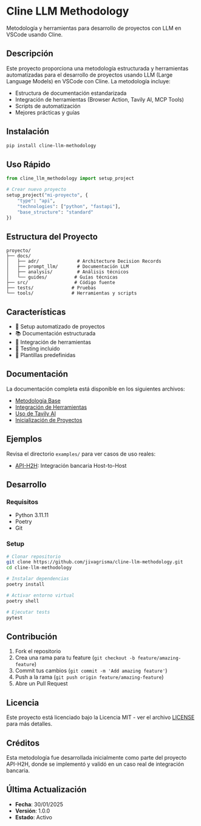 # Cline LLM Methodology

Metodología y herramientas para desarrollo de proyectos con LLM en VSCode usando Cline.

## Descripción

Este proyecto proporciona una metodología estructurada y herramientas automatizadas para el desarrollo de proyectos usando LLM (Large Language Models) en VSCode con Cline. La metodología incluye:

- Estructura de documentación estandarizada
- Integración de herramientas (Browser Action, Tavily AI, MCP Tools)
- Scripts de automatización
- Mejores prácticas y guías

## Instalación

```bash
pip install cline-llm-methodology
```

## Uso Rápido

```python
from cline_llm_methodology import setup_project

# Crear nuevo proyecto
setup_project("mi-proyecto", {
    "type": "api",
    "technologies": ["python", "fastapi"],
    "base_structure": "standard"
})
```

## Estructura del Proyecto

```
proyecto/
├── docs/
│   ├── adr/              # Architecture Decision Records
│   ├── prompt_llm/       # Documentación LLM
│   ├── analysis/         # Análisis técnicos
│   └── guides/          # Guías técnicas
├── src/                 # Código fuente
├── tests/              # Pruebas
└── tools/              # Herramientas y scripts
```

## Características

- 🚀 Setup automatizado de proyectos
- 📚 Documentación estructurada
- 🔧 Integración de herramientas
- 🧪 Testing incluido
- 📝 Plantillas predefinidas

## Documentación

La documentación completa está disponible en los siguientes archivos:

- [Metodología Base](docs/methodology/llm_methodology.md)
- [Integración de Herramientas](docs/methodology/tools_integration.md)
- [Uso de Tavily AI](docs/methodology/tavily_integration.md)
- [Inicialización de Proyectos](docs/methodology/project_initialization.md)

## Ejemplos

Revisa el directorio `examples/` para ver casos de uso reales:

- [API-H2H](examples/api_h2h/): Integración bancaria Host-to-Host

## Desarrollo

### Requisitos

- Python 3.11.11
- Poetry
- Git

### Setup

```bash
# Clonar repositorio
git clone https://github.com/jivagrisma/cline-llm-methodology.git
cd cline-llm-methodology

# Instalar dependencias
poetry install

# Activar entorno virtual
poetry shell

# Ejecutar tests
pytest
```

## Contribución

1. Fork el repositorio
2. Crea una rama para tu feature (`git checkout -b feature/amazing-feature`)
3. Commit tus cambios (`git commit -m 'Add amazing feature'`)
4. Push a la rama (`git push origin feature/amazing-feature`)
5. Abre un Pull Request

## Licencia

Este proyecto está licenciado bajo la Licencia MIT - ver el archivo [LICENSE](LICENSE) para más detalles.

## Créditos

Esta metodología fue desarrollada inicialmente como parte del proyecto API-H2H, donde se implementó y validó en un caso real de integración bancaria.

## Última Actualización

- **Fecha**: 30/01/2025
- **Versión**: 1.0.0
- **Estado**: Activo